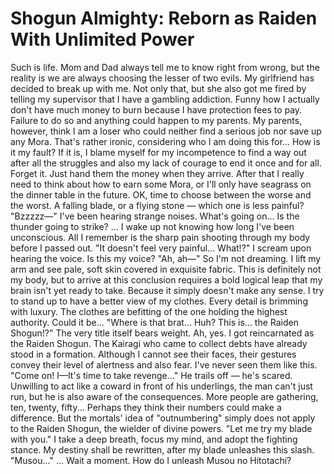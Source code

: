 # Shogun Almighty: Reborn as Raiden With Unlimited Power

Such is life. Mom and Dad always tell me to know right from wrong, but the reality is we are always choosing the lesser
of two evils. My girlfriend has decided to break up with me. Not only that, but she also got me fired by telling my
supervisor that I have a gambling addiction. Funny how I actually don't have much money to burn because I have
protection fees to pay. Failure to do so and anything could happen to my parents. My parents, however, think I am a
loser who could neither find a serious job nor save up any Mora. That's rather ironic, considering who I am doing this
for... How is it my fault? If it is, I blame myself for my incompetence to find a way out after all the struggles and
also my lack of courage to end it once and for all. Forget it. Just hand them the money when they arrive. After that I
really need to think about how to earn some Mora, or I'll only have seagrass on the dinner table in the future. OK, time
to choose between the worse and the worst. A falling blade, or a flying stone — which one is less painful? "Bzzzzz—"
I've been hearing strange noises. What's going on... Is the thunder going to strike? ... I wake up not knowing how long
I've been unconscious. All I remember is the sharp pain shooting through my body before I passed out. "It doesn't feel
very painful... What!?" I scream upon hearing the voice. Is this my voice? "Ah, ah—" So I'm not dreaming. I lift my arm
and see pale, soft skin covered in exquisite fabric. This is definitely not my body, but to arrive at this conclusion
requires a bold logical leap that my brain isn't yet ready to take. Because it simply doesn't make any sense. I try to
stand up to have a better view of my clothes. Every detail is brimming with luxury. The clothes are befitting of the one
holding the highest authority. Could it be... "Where is that brat... Huh? This is... the Raiden Shogun!?" The very title
itself bears weight. Ah, yes. I got reincarnated as the Raiden Shogun. The Kairagi who came to collect debts have
already stood in a formation. Although I cannot see their faces, their gestures convey their level of alertness and also
fear. I've never seen them like this. "Come on! I—It's time to take revenge..." He trails off — he's scared. Unwilling
to act like a coward in front of his underlings, the man can't just run, but he is also aware of the consequences. More
people are gathering, ten, twenty, fifty... Perhaps they think their numbers could make a difference. But the mortals'
idea of "outnumbering" simply does not apply to the Raiden Shogun, the wielder of divine powers. "Let me try my blade
with you." I take a deep breath, focus my mind, and adopt the fighting stance. My destiny shall be rewritten, after my
blade unleashes this slash. "Musou..." ... Wait a moment. How do I unleash Musou no Hitotachi?
